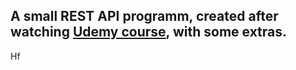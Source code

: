 A small REST API programm, created after watching [Udemy course](https://www.udemy.com/course/net-core-31-web-api-entity-framework-core-jumpstart/?couponCode=LETSLEARNNOW), with some extras.
-----------------------------------------------------------------------------------------
    
Hf

